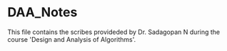 # DAA_Notes
This file contains the scribes provideded by Dr. Sadagopan N during the course 'Design and Analysis of Algorithms'.
